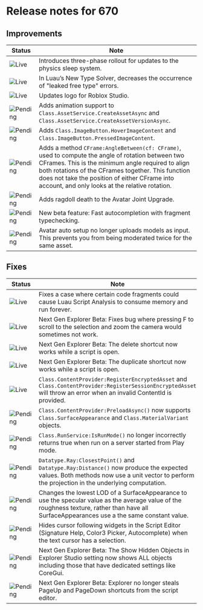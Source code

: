 # Release notes for 670

## Improvements

| Status | Note |
|--------|------|
| ![Live](https://img.shields.io/badge/Live-009E57?style=flat)  | Introduces three-phase rollout for updates to the physics sleep system. |
| ![Live](https://img.shields.io/badge/Live-009E57?style=flat)  | In Luau’s New Type Solver, decreases the occurrence of "leaked free type" errors. |
| ![Live](https://img.shields.io/badge/Live-009E57?style=flat)  | Updates logo for Roblox Studio. |
| ![Pending](https://img.shields.io/badge/Pending-DEA517?style=flat)  | Adds animation support to <code>Class.AssetService.CreateAssetAsync</code> and <code>Class.AssetService.CreateAssetVersionAsync</code>. |
| ![Pending](https://img.shields.io/badge/Pending-DEA517?style=flat)  | Adds <code>Class.ImageButton.HoverImageContent</code> and <code>Class.ImageButton.PressedImageContent</code>. |
| ![Pending](https://img.shields.io/badge/Pending-DEA517?style=flat)  | Adds a method <code>CFrame:AngleBetween(cf: CFrame)</code>, used to compute the angle of rotation between two CFrames. This is the minimum angle required to align both rotations of the CFrames together. This function does not take the position of either CFrame into account, and only looks at the relative rotation. |
| ![Pending](https://img.shields.io/badge/Pending-DEA517?style=flat)  | Adds ragdoll death to the Avatar Joint Upgrade. |
| ![Pending](https://img.shields.io/badge/Pending-DEA517?style=flat)  | New beta feature: Fast autocompletion with fragment typechecking. |
| ![Pending](https://img.shields.io/badge/Pending-DEA517?style=flat)  | Avatar auto setup no longer uploads models as input. This prevents you from being moderated twice for the same asset. |
## Fixes

| Status | Note |
|--------|------|
| ![Live](https://img.shields.io/badge/Live-009E57?style=flat)  | Fixes a case where certain code fragments could cause Luau Script Analysis to consume memory and run forever. |
| ![Live](https://img.shields.io/badge/Live-009E57?style=flat)  | Next Gen Explorer Beta: Fixes bug where pressing F to scroll to the selection and zoom the camera would sometimes not work. |
| ![Live](https://img.shields.io/badge/Live-009E57?style=flat)  | Next Gen Explorer Beta: The delete shortcut now works while a script is open. |
| ![Live](https://img.shields.io/badge/Live-009E57?style=flat)  | Next Gen Explorer Beta: The duplicate shortcut now works while a script is open. |
| ![Live](https://img.shields.io/badge/Live-009E57?style=flat)  | <code>Class.ContentProvider:RegisterEncryptedAsset</code> and <code>Class.ContentProvider:RegisterSessionEncryptedAsset</code> will throw an error when an invalid ContentId is provided. |
| ![Pending](https://img.shields.io/badge/Pending-DEA517?style=flat)  | <code>Class.ContentProvider:PreloadAsync()</code> now supports <code>Class.SurfaceAppearance</code> and <code>Class.MaterialVariant</code> objects. |
| ![Pending](https://img.shields.io/badge/Pending-DEA517?style=flat)  | <code>Class.RunService:IsRunMode()</code> no longer incorrectly returns true when run on a server started from Play mode. |
| ![Pending](https://img.shields.io/badge/Pending-DEA517?style=flat)  | <code>Datatype.Ray:ClosestPoint()</code> and <code>Datatype.Ray:Distance()</code> now produce the expected values. Both methods now use a unit vector to perform the projection in the underlying computation. |
| ![Pending](https://img.shields.io/badge/Pending-DEA517?style=flat)  | Changes the lowest LOD of a SurfaceAppearance to use the specular value as the average value of the roughness texture, rather than have all SurfaceAppearances use a the same constant value. |
| ![Pending](https://img.shields.io/badge/Pending-DEA517?style=flat)  | Hides cursor following widgets in the Script Editor (Signature Help, Color3 Picker, Autocomplete) when the text cursor has a selection. |
| ![Pending](https://img.shields.io/badge/Pending-DEA517?style=flat)  | Next Gen Explorer Beta: The Show Hidden Objects in Explorer Studio setting now shows ALL objects including those that have dedicated settings like CoreGui. |
| ![Pending](https://img.shields.io/badge/Pending-DEA517?style=flat)  | Next Gen Explorer Beta: Explorer no longer steals PageUp and PageDown shortcuts from the script editor. |
